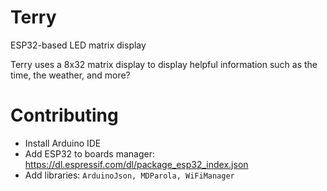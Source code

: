# Terry
ESP32-based LED matrix display

Terry uses a 8x32 matrix display to display helpful information such as the time, the weather, and more?

# Contributing

- Install Arduino IDE
- Add ESP32 to boards manager: https://dl.espressif.com/dl/package_esp32_index.json
- Add libraries: `ArduinoJson, MDParola, WiFiManager`